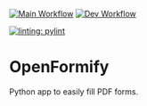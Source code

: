 [![Main Workflow](https://github.com/Mzdrapa/OpenFormify/actions/workflows/pro.yml/badge.svg?branch=main)](https://github.com/Mzdrapa/OpenFormify/actions/workflows/pro.yml)
[![Dev Workflow](https://github.com/Mzdrapa/OpenFormify/actions/workflows/dev.yml/badge.svg?branch=develop)](https://github.com/Mzdrapa/OpenFormify/actions/workflows/dev.yml)

[![linting: pylint](https://img.shields.io/badge/linting-pylint-yellowgreen)](https://github.com/pylint-dev/pylint)

# OpenFormify
 Python app to easily fill PDF forms.

